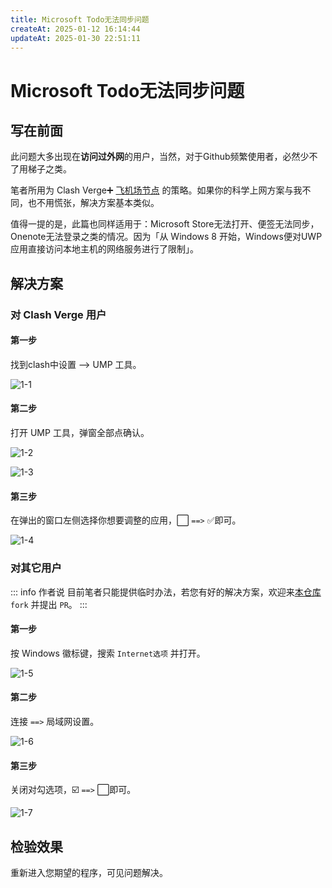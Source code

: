 ```yaml
---
title: Microsoft Todo无法同步问题
createAt: 2025-01-12 16:14:44
updateAt: 2025-01-30 22:51:11
---
```

# Microsoft Todo无法同步问题

## 写在前面

此问题大多出现在**访问过外网**的用户，当然，对于Github频繁使用者，必然少不了用梯子之类。

笔者所用为 Clash Verge➕ [飞机场节点](../../🛠️实用工具/📡科学上网/飞机场节点对比.md) 的策略。如果你的科学上网方案与我不同，也不用慌张，解决方案基本类似。

值得一提的是，此篇也同样适用于：Microsoft Store无法打开、便签无法同步，Onenote无法登录之类的情况。因为「从 Windows 8 开始，Windows便对UWP应用直接访问本地主机的网络服务进行了限制」。

## 解决方案

### 对 Clash Verge 用户

<h4>第一步</h4>

找到clash中设置 --> UMP 工具。

![1-1](assets/microsoft-todo无法同步问题/1-1.png)

<h4>第二步</h4>

打开 UMP 工具，弹窗全部点确认。

![1-2](assets/microsoft-todo无法同步问题/1-2.png)

![1-3](assets/microsoft-todo无法同步问题/1-3.png)

<h4>第三步</h4>

在弹出的窗口左侧选择你想要调整的应用，⬜ `==>` ✅即可。

![1-4](assets/microsoft-todo无法同步问题/1-4.png)

### 对其它用户

::: info 作者说
目前笔者只能提供临时办法，若您有好的解决方案，欢迎来[本仓库](https://github.com/get1024/RyanJoy-s_Web) `fork` 并提出 `PR`。
:::

<h4>第一步</h4>

按 Windows 徽标键，搜索 `Internet选项` 并打开。

![1-5](assets/microsoft-todo无法同步问题/1-5.png)

<h4>第二步</h4>

连接 `==>` 局域网设置。

![1-6](assets/microsoft-todo无法同步问题/1-6.png)

<h4>第三步</h4>

关闭对勾选项，☑️ `==>` ⬜即可。

![1-7](assets/microsoft-todo无法同步问题/1-7.png)

## 检验效果

重新进入您期望的程序，可见问题解决。